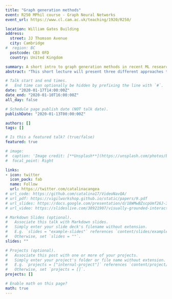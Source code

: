 ```yaml
---
title: "Graph generation methods"
event: R250 MPhil course - Graph Neural Networks
event_url: https://www.cl.cam.ac.uk/teaching/1920/R250/

location: William Gates Building
address:
  street: JJ Thomson Avenue
  city: Cambridge
#  region: BC
  postcode: CB3 0FD
  country: United Kingdom

summary: A short intro to graph generation methods in recent ML research.
abstract: "This short lecture will present three different approaches to graph generation from the ML literature, using a variety of techniques based on deep learning and probabilistic building blocks."

# Talk start and end times.
#   End time can optionally be hidden by prefixing the line with `#`.
date: "2020-01-17T14:00:00Z"
date_end: "2020-01-10T16:00:00Z"
all_day: false

# Schedule page publish date (NOT talk date).
publishDate: "2020-01-13T00:00:00Z"

authors: []
tags: []

# Is this a featured talk? (true/false)
featured: true

# image:
#  caption: 'Image credit: [**Unsplash**](https://unsplash.com/photos/bzdhc5b3Bxs)'
#  focal_point: Right

links:
- icon: twitter
  icon_pack: fab
  name: Follow
  url: https://twitter.com/catalinacangea
# url_code: https://github.com/catalina17/VideoNavQA/
# url_pdf: https://vigilworkshop.github.io/static/papers/9.pdf
# url_slides: https://docs.google.com/presentation/d/18WMwBZscpUmf26J-3aYp0HpqXF_9GPEYfUP64jX0T1I/edit#slide=id.p
# url_video: https://slideslive.com/38921907/visually-grounded-interaction-and-language-2

# Markdown Slides (optional).
#   Associate this talk with Markdown slides.
#   Simply enter your slide deck's filename without extension.
#   E.g. `slides = "example-slides"` references `content/slides/example-slides.md`.
#   Otherwise, set `slides = ""`.
slides: ""

# Projects (optional).
#   Associate this post with one or more of your projects.
#   Simply enter your project's folder or file name without extension.
#   E.g. `projects = ["internal-project"]` references `content/project/deep-learning/index.md`.
#   Otherwise, set `projects = []`.
projects: []

# Enable math on this page?
math: true
---
```

